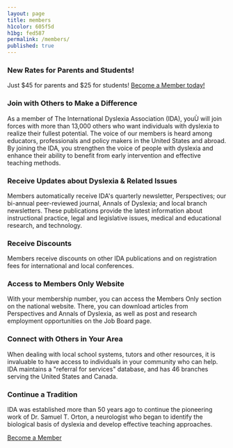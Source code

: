 ```yaml
---
layout: page
title: members
h1color: 605f5d
h1bg: fed587
permalink: /members/
published: true
---
```



### New Rates for Parents and Students!
Just $45 for parents and $25 for students! [Become a Member today!](https://eida.org/membership-account/membership-levels/)


### Join with Others to Make a Difference
As a member of The International Dyslexia Association (IDA), youÙ will join forces with more than 13,000 others who want individuals with dyslexia to realize their fullest potential. The voice of our members is heard among educators, professionals and policy makers in the United States and abroad. By joining the IDA, you strengthen the voice of people with dyslexia and enhance their ability to benefit from early intervention and effective teaching methods.

### Receive Updates about Dyslexia & Related Issues
Members automatically receive IDA's quarterly newsletter, Perspectives; our bi-annual peer-reviewed journal, Annals of Dyslexia; and local branch newsletters. These publications provide the latest information about instructional practice, legal and legislative issues, medical and educational research, and technology.

### Receive Discounts
Members receive discounts on other IDA publications and on registration fees for international and local conferences.

### Access to Members Only Website
With your membership number, you can access the Members Only section on the national website. There, you can download articles from Perspectives and Annals of Dyslexia, as well as post and research employment opportunities on the Job Board page.

### Connect with Others in Your Area
When dealing with local school systems, tutors and other resources, it is invaluable to have access to individuals in your community who can help. IDA maintains a "referral for services" database, and has 46 branches serving the United States and Canada.

### Continue a Tradition
IDA was established more than 50 years ago to continue the pioneering work of Dr. Samuel T. Orton, a neurologist who began to identify the biological basis of dyslexia and develop effective teaching approaches.

[Become a Member](https://eida.org/membership-account/membership-levels/)
